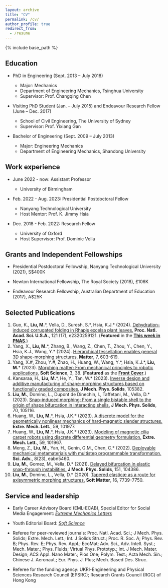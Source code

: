 ```yaml
---
layout: archive
title: "CV"
permalink: /cv/
author_profile: true
redirect_from:
  - /resume
---
```


{% include base_path %}

Education
--------
* PhD in Engineering (Sept. 2013 – July 2018)
  * Major: Mechanics
  * Department of Engineering Mechanics, Tsinghua University
  * Supervisor: Prof. Changqing Chen

* Visiting PhD Student (Jan. – July 2015) and Endeavour Research Fellow (June – Dec. 2017)
  * School of Civil Engineering, The University of Sydney
  * Supervisor: Prof. Yixiang Gan

* Bachelor of Engineering (Sept. 2009 – July 2013)
  * Major: Engineering Mechanics
  * Department of Engineering Mechanics, Shandong University

Work experience
--------
* June 2022 - now: Assistant Professor
  * University of Birmingham

* Feb. 2022 - Aug. 2023: Presidential Postdoctoral Fellow
  * Nanyang Technological University
  * Host Mentor: Prof. K. Jimmy Hsia

* Dec. 2018 - Feb. 2022: Research Fellow
  * University of Oxford
  * Host Supervisor: Prof. Dominic Vella

Grants and Independent Fellowships
--------
* Presidential Postdoctoral Fellowship, Nanyang Technological University (2021), S$400K

* Newton International Fellowship, The Royal Society (2018), £106K

* Endeavour Research Fellowship, Australian Department of Education (2017), A$25K

Selected Publications
--------
1. Guo, K., **Liu, M.**\*, Vella, D., Suresh, S.\*, Hsia, K.J.\* (2024). [Dehydration-induced corrugated folding in Rhapis excelsa plant leaves.](https://doi.org/10.1073/pnas.2320259121) **Proc. Natl. Acad. Sci. U.S.A.**, 121 (17), e2320259121. (**Featured** in the [**This week in PNAS**](https://www.pnas.org/doi/10.1073/iti1724121).)
1. Yang, X., **Liu, M.**\*, Zhang, B., Wang, Z., Chen, T., Zhou, Y., Chen, Y., Hsia, K.J., Wang, Y.\* (2024). [Hierarchical tessellation enables general 3D shape-morphing structures.](https://authors.elsevier.com/c/1iBCZ9Cyxd31hR) **Matter**, 7, 603-619.
1. Yang, X.\#, Zhou, Y.\#, Zhao, H., Huang, W., Wang, Y.\*, Hsia, K.J.\*, **Liu, M.**\* (2023). [Morphing matter: From mechanical principles to robotic applications.](https://softscijournal.com/accdata/6201) **Soft Science**, 3, 38. (**Featured** as the [**Front Cover**](https://i.oaes.cc/uploads/20231120/e8f42b68ac7c4d0b8b018269702c8918.jpg).)
1. Kansaraa, H., **Liu, M.**\*, He, Y., Tan, W.\* (2023). [Inverse design and additive manufacturing of shape-morphing structures based on functionally graded composites.](https://www.sciencedirect.com/science/article/pii/S0022509623001862) **J Mech. Phys. Solids**, 105382.
1. **Liu, M.**, Domino, L., Dupont de Dinechin, I., Taffetani, M., Vella, D.\* (2023). [Snap-induced morphing: From a single bistable shell to the origin of shape bifurcation in interacting shells.](https://doi.org/10.1016/j.jmps.2022.105116) **J Mech. Phys. Solids**, 70, 105116.
1. Huang, W., **Liu, M.**\*, Hsia, J.K.\* (2023). [A discrete model for the geometrically nonlinear mechanics of hard-magnetic slender structures.](https://doi.org/10.1016/j.eml.2023.101977) **Extre. Mech. Lett.**, 59, 101977.
1. Huang, W., **Liu, M.**\*, Hsia, J.K.\* (2023). [Modeling of magnetic cilia carpet robots using discrete differential geometry formulation.](https://doi.org/10.1016/j.eml.2023.101967) **Extre. Mech. Lett.**, 59, 101967.
1. Meng, Z., **Liu, M.**, Yan, H., Genin, G.M., Chen, C.\* (2022). [Deployable mechanical metamaterials with multistep programmable transformation.](https://www.science.org/doi/10.1126/sciadv.abn5460) **Sci. Adv.**, 8(23), eabn5460.
1. **Liu, M.**, Gomez, M., Vella, D.\* (2021). [Delayed bifurcation in elastic snap-through instabilities.](https://doi.org/10.1016/j.jmps.2021.104386) **J Mech. Phys. Solids**, 151, 104386.
1. **Liu, M.**, Domino, L., Vella, D.\* (2020). [Tapered elasticæ as a route for axisymmetric morphing structures.](https://doi.org/10.1039/D0SM00714E) **Soft Matter**, 16, 7739–7750.
  
Service and leadership
--------
* Early Career Advisory Board (EML-ECAB), Special Editor for Social Media Engagement: [*Extreme Mechanics Letters*](https://www.sciencedirect.com/journal/extreme-mechanics-letters)
* Youth Editorial Board: [*Soft Science*](https://softscijournal.com/)

* Referee for peer-reviewed journals: Proc. Natl. Acad. Sci.; J Mech. Phys. Solids; Extre. Mech. Lett.; Int. J Solids Struct.; Proc. R. Soc. A; Phys. Rev. B; Phys. Rev. E; Phys. Rev. Appl.; EcoMat; Adv. Sci., Adv. Intell. Syst.; Mech. Mater.; Phys. Fluids; Virtual Phys. Prototyp.; Int. J Mech. Mater. Design; ACS Appl. Nano Mater.; Plos One; Polym. Test.; Acta Mech. Sin.; Chinese J. Aeronaut.; Eur. Phys. J. Plus; Mech. Based Des. Struc.

* Referee for the funding agency: UKRI-Engineering and Physical Sciences Research Council (EPSRC); Research Grants Council (RGC) of Hong Kong
